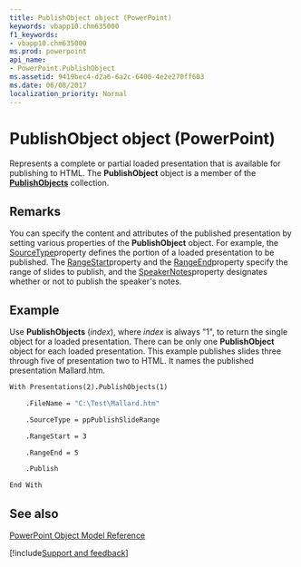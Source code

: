 ```yaml
---
title: PublishObject object (PowerPoint)
keywords: vbapp10.chm635000
f1_keywords:
- vbapp10.chm635000
ms.prod: powerpoint
api_name:
- PowerPoint.PublishObject
ms.assetid: 9419bec4-d2a6-6a2c-6400-4e2e270ff603
ms.date: 06/08/2017
localization_priority: Normal
---
```



# PublishObject object (PowerPoint)

Represents a complete or partial loaded presentation that is available for publishing to HTML. The  **PublishObject** object is a member of the **[PublishObjects](PowerPoint.PublishObjects.md)** collection.


## Remarks

You can specify the content and attributes of the published presentation by setting various properties of the  **PublishObject** object. For example, the [SourceType](PowerPoint.PublishObject.SourceType.md)property defines the portion of a loaded presentation to be published. The [RangeStart](PowerPoint.PublishObject.RangeStart.md)property and the [RangeEnd](PowerPoint.PublishObject.RangeEnd.md)property specify the range of slides to publish, and the [SpeakerNotes](PowerPoint.PublishObject.SpeakerNotes.md)property designates whether or not to publish the speaker's notes.


## Example

Use  **PublishObjects** (_index_), where _index_ is always "1", to return the single object for a loaded presentation. There can be only one **PublishObject** object for each loaded presentation. This example publishes slides three through five of presentation two to HTML. It names the published presentation Mallard.htm.


```vb
With Presentations(2).PublishObjects(1)

    .FileName = "C:\Test\Mallard.htm"

    .SourceType = ppPublishSlideRange

    .RangeStart = 3

    .RangeEnd = 5

    .Publish

End With
```


## See also


[PowerPoint Object Model Reference](overview/PowerPoint/object-model.md)

[!include[Support and feedback](~/includes/feedback-boilerplate.md)]